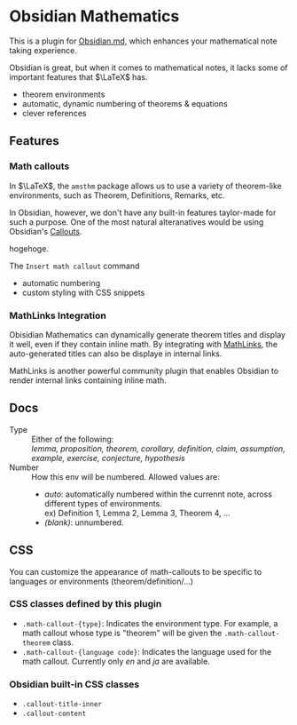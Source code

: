 # Obsidian Mathematics

This is a plugin for [Obsidian.md](https://obsidian.md), which enhances your mathematical note taking experience.

Obsidian is great, but when it comes to mathematical notes, it lacks some of important features that $\LaTeX$ has.

- theorem environments
- automatic, dynamic numbering of theorems & equations
- clever references



## Features

### Math callouts

In $\LaTeX$, the `amsthm` package allows us to use a variety of theorem-like environments, such as Theorem, Definitions, Remarks, etc.

In Obsidian, however, we don't have any built-in features taylor-made for such a purpose.
One of the most natural alteranatives would be using Obsidian's [Callouts](https://help.obsidian.md/Editing+and+formatting/Callouts).

hogehoge.

The `Insert math callout` command

- automatic numbering
- custom styling with CSS snippets

### MathLinks Integration

Obisidian Mathematics can dynamically generate theorem titles and display it well, even if they contain inline math. 
By integrating with [MathLinks](https://github.com/zhaoshenzhai/obsidian-mathlinks.git), the auto-generated titles can also be 
displaye in internal links.


MathLinks is another powerful community plugin that enables Obsidian to render internal links containing inline math. 



## Docs


<dl>
  <dt>Type</dt>
  <dd>Either of the following: <br><em>lemma, 
    proposition, 
    theorem,
    corollary,
    definition,
    claim, 
    assumption,
    example,
    exercise,
    conjecture,
    hypothesis
    </em>
</dd>
  <dt>Number</dt>
  <dd>How this env will be numbered. Allowed values are: 
  <ul>
  <li> 
  <em>auto</em>: automatically numbered within the currennt note, across different types of environments. 
  <br>
  ex) Definition 1, Lemma 2, Lemma 3, Theorem 4, ...
  </li>
  <li> <em>(blank)</em>: unnumbered. </li>
  </ul>
  </dd>
</dl>

## CSS

You can customize the appearance of math-callouts to be specific to languages or environments (theorem/definition/...)

### CSS classes defined by this plugin

- `.math-callout-{type}`: Indicates the environment type. For example, a math callout whose type is "theorem" will be given the `.math-callout-theorem` class.
- `.math-callout-{language code}`: Indicates the language used for the math callout. Currently only _en_ and _ja_ are available.

### Obsidian built-in CSS classes
- `.callout-title-inner`
- `.callout-content`